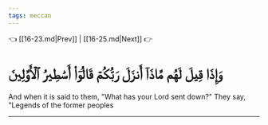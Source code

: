 ```yaml
---
tags: meccan
---
```


👈 [[16-23.md|Prev]] | [[16-25.md|Next]] 👉

# وَإِذَا قِيلَ لَهُم مَّاذَآ أَنزَلَ رَبُّكُمۡ قَالُوٓاْ أَسَٰطِيرُ ٱلۡأَوَّلِينَ

And when it is said to them, "What has your Lord sent down?" They say, "Legends of the former peoples

---

